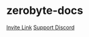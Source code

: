 # zerobyte-docs

[Invite Link](https://discord.com/api/oauth2/authorize?client_id=814253004474679356&permissions=8&scope=bot)
[Support Discord](https://discord.gg/VW9sk7wq)
